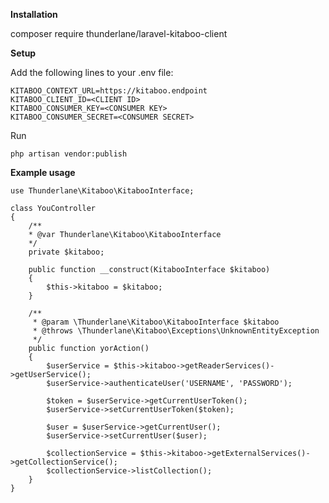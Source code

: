 **Installation**

composer require thunderlane/laravel-kitaboo-client

**Setup**

Add the following lines to your .env file:

	KITABOO_CONTEXT_URL=https://kitaboo.endpoint
	KITABOO_CLIENT_ID=<CLIENT ID>
	KITABOO_CONSUMER_KEY=<CONSUMER KEY>
	KITABOO_CONSUMER_SECRET=<CONSUMER SECRET>
	
Run

	php artisan vendor:publish

**Example usage**

	use Thunderlane\Kitaboo\KitabooInterface;
	
	class YouController
	{
		/**
		* @var Thunderlane\Kitaboo\KitabooInterface
		*/
		private $kitaboo;
	
		public function __construct(KitabooInterface $kitaboo)
		{
			$this->kitaboo = $kitaboo;
		}	
	
		/**
		 * @param \Thunderlane\Kitaboo\KitabooInterface $kitaboo
		 * @throws \Thunderlane\Kitaboo\Exceptions\UnknownEntityException
		 */
		public function yorAction()
		{
			$userService = $this->kitaboo->getReaderServices()->getUserService();
			$userService->authenticateUser('USERNAME', 'PASSWORD');
	
			$token = $userService->getCurrentUserToken();
			$userService->setCurrentUserToken($token);
	
			$user = $userService->getCurrentUser();
			$userService->setCurrentUser($user);
	
			$collectionService = $this->kitaboo->getExternalServices()->getCollectionService();
			$collectionService->listCollection();
		}
	}